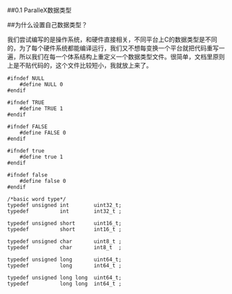 ##0.1 ParalleX数据类型

##为什么设置自己数据类型？

我们尝试编写的是操作系统，和硬件直接相关，不同平台上C的数据类型是不同的，为了每个硬件系统都能编译运行，我们又不想每变换一个平台就把代码重写一遍，所以我们在每一个体系结构上重定义一个数据类型文件。很简单，文档里原则上是不贴代码的，这个文件比较短小，我就放上来了。

```
#ifndef NULL
    #define NULL 0
#endif

#ifndef TRUE
    #define TRUE 1
#endif

#ifndef FALSE
    #define FALSE 0
#endif 

#ifndef true 
    #define true 1
#endif

#ifndef false 
    #define false 0
#endif 

/*basic word type*/
typedef unsigned int        uint32_t;
typedef          int        int32_t ;

typedef unsigned short      uint16_t;
typedef          short      int16_t ;

typedef unsigned char       uint8_t ;
typedef          char       int8_t  ;

typedef unsigned long       uint64_t;
typedef          long       int64_t ;

typedef unsigned long long  uint64_t;
typedef          long long  int64_t ;

```